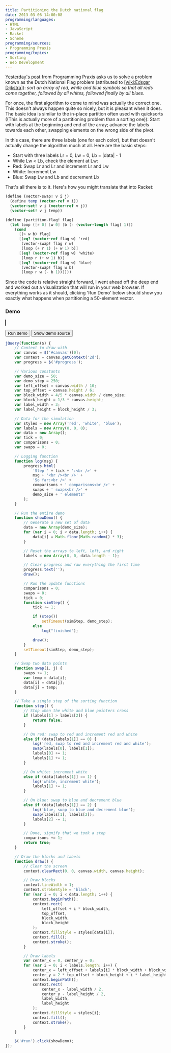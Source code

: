 ```yaml
---
title: Partitioning the Dutch national flag
date: 2013-03-06 14:00:08
programming/languages:
- HTML
- JavaScript
- Racket
- Scheme
programming/sources:
- Programming Praxis
programming/topics:
- Sorting
- Web Development
---
```

<a title="Dutch National Flag" href="http://programmingpraxis.com/2013/03/05/dutch-national-flag/">Yesterday's post</a> from Programming Praxis asks us to solve a problem known as the Dutch National Flag problem (attributed to [[wiki:Edsgar Dijkstra]]()): *sort an array of red, white and blue symbols so that all reds come together, followed by all whites, followed finally by all blues*.

<!--more-->

For once, the first algorithm to come to mind was actually the correct one. This doesn't always happen quite so nicely, but it is pleasant when it does. The basic idea is similar to the in-place partition often used with quicksorts ((This is actually more of a partitioning problem than a sorting one)): Start with labels at the beginning and end of the array; advance the labels towards each other, swapping elements on the wrong side of the pivot.

In this case, there are three labels (one for each color), but that doesn't actually change the algorithm much at all. Here are the basic steps:


* Start with three labels Lr = 0, Lw = 0, Lb = |data| - 1
* While Lw < Lb, check the element at Lw: 
* Red: Swap Lr and Lr and increment Lr and Lw
* White: Increment Lw
* Blue: Swap Lw and Lb and decrement Lb


That's all there is to it. Here's how you might translate that into Racket:

```scheme
(define (vector-swap! v i j)
  (define temp (vector-ref v i))
  (vector-set! v i (vector-ref v j))
  (vector-set! v j temp))

(define (partition-flag! flag)
  (let loop ([r 0] [w 0] [b (- (vector-length flag) 1)])
    (cond
      [(> w b) flag]
      [(eq? (vector-ref flag w) 'red)
       (vector-swap! flag r w)
       (loop (+ r 1) (+ w 1) b)]
      [(eq? (vector-ref flag w) 'white)
       (loop r (+ w 1) b)]
      [(eq? (vector-ref flag w) 'blue)
       (vector-swap! flag w b)
       (loop r w (- b 1))])))
```

Since the code is relative straight forward, I went ahead off the deep end and worked out a visualization that will run in your web browser. If everything works as it should, clicking 'Run Demo' below should show you exactly what happens when partitioning a 50-element vector.

<script type="text/javascript">
jQuery(function($) {
	// Context to draw with
	var canvas = $('#canvas')[0];
	var context = canvas.getContext('2d');
	var progress = $('#progress');

	// Various constants
	var demo_size = 50;
	var demo_step = 250;
	var left_offset = canvas.width / 10;
	var top_offset = canvas.height / 6;
	var block_width = 4/5 * canvas.width / demo_size;
	var block_height = 1/3 * canvas.height;
	var label_width = 3;
	var label_height = block_height / 3;

	// Data for the simulation
	var styles = new Array('red', 'white', 'blue');
	var labels = new Array(0, 0, 0);
	var data = new Array();
	var tick = 0;
	var comparisons = 0;
	var swaps = 0;

	// Logging function
	function log(msg) {
		progress.html(
			'Step ' + tick + ':<br />' +
			msg + '<br /><br />' +
			'So far:<br />' +
			comparisons + ' comparisons<br />' +
			swaps + ' swaps<br />' +
			demo_size + ' elements'
		);
	}

	// Run the entire demo
	function showDemo() {
		// Generate a new set of data
		data = new Array(demo_size);
		for (var i = 0; i < data.length; i++) {
			data[i] = Math.floor(Math.random() * 3);
		}

		// Reset the arrays to left, left, and right
		labels = new Array(0, 0, data.length - 1);

		// Clear progress and raw everything the first time
		progress.text('');
		draw();

		// Run the update functions
		comparisons = 0;
		swaps = 0;
		tick = 0;
		function simStep() {
			tick += 1;

			if (step())
				setTimeout(simStep, demo_step);
			else
				log("finished");

			draw();
		}
		setTimeout(simStep, demo_step);
	}

	// Swap two data points
	function swap(i, j) {
		swaps += 1;
		var temp = data[i];
		data[i] = data[j];
		data[j] = temp;
	}

	// Take a single step of the sorting function
	function step() {
		// Stop when the white and blue pointers cross
		if (labels[1] > labels[2]) {
			return false;
		}

		// On red: swap to red and increment red and white
		else if (data[labels[1]] == 0) {
			log('red, swap to red and increment red and white');
			swap(labels[0], labels[1]);
			labels[0] += 1;
			labels[1] += 1;
		}

		// On white: increment white
		else if (data[labels[1]] == 1) {
			log('white, increment white');
			labels[1] += 1;
		}

		// On blue: swap to blue and decrement blue
		else if (data[labels[1]] == 2) {
			log('blue, swap to blue and decrement blue');
			swap(labels[1], labels[2]);
			labels[2] -= 1;
		}

		// Done, signify that we took a step
		comparisons += 1;
		return true;
	}

	// Draw the blocks and labels
	function draw() {
		// Clear the screen
		context.clearRect(0, 0, canvas.width, canvas.height);

		// Draw blocks
		context.lineWidth = 1;
		context.strokeStyle = 'black';
		for (var i = 0; i < data.length; i++) {
			context.beginPath();
			context.rect(
				left_offset + i * block_width,
				top_offset,
				block_width,
				block_height
			);
			context.fillStyle = styles[data[i]];
			context.fill();
			context.stroke();
		}

		// Draw labels
		var center_x = 0, center_y = 0;
		for (var i = 0; i < labels.length; i++) {
			center_x = left_offset + labels[i] * block_width + block_width / 3;
			center_y = 2 * top_offset + block_height + i * label_height;
			context.beginPath();
			context.rect(
				center_x - label_width / 2,
				center_y - label_height / 2,
				label_width,
				label_height
			);
			context.fillStyle = styles[i];
			context.fill();
			context.stroke();
		}
	}

	$('#run').click(showDemo);

	$('#source').hide();
	$('#viewsource').click(function() {
		$('#progress').html('');
		$('#source').toggle();
	});
});
</script>

### Demo
<canvas id="canvas" width="400" height="100" style="border: 1px solid black;">

</canvas>

<button id="run" type="button">Run demo</button>
<button id="viewsource" type="button">Show demo source</button>







```javascript
jQuery(function($) {
	// Context to draw with
	var canvas = $('#canvas')[0];
	var context = canvas.getContext('2d');
	var progress = $('#progress');

	// Various constants
	var demo_size = 50;
	var demo_step = 250;
	var left_offset = canvas.width / 10;
	var top_offset = canvas.height / 6;
	var block_width = 4/5 * canvas.width / demo_size;
	var block_height = 1/3 * canvas.height;
	var label_width = 3;
	var label_height = block_height / 3;

	// Data for the simulation
	var styles = new Array('red', 'white', 'blue');
	var labels = new Array(0, 0, 0);
	var data = new Array();
	var tick = 0;
	var comparisons = 0;
	var swaps = 0;

	// Logging function
	function log(msg) {
		progress.html(
			'Step ' + tick + ':<br />' +
			msg + '<br /><br />' +
			'So far:<br />' +
			comparisons + ' comparisons<br />' +
			swaps + ' swaps<br />' +
			demo_size + ' elements'
		);
	}

	// Run the entire demo
	function showDemo() {
		// Generate a new set of data
		data = new Array(demo_size);
		for (var i = 0; i < data.length; i++) {
			data[i] = Math.floor(Math.random() * 3);
		}

		// Reset the arrays to left, left, and right
		labels = new Array(0, 0, data.length - 1);

		// Clear progress and raw everything the first time
		progress.text('');
		draw();

		// Run the update functions
		comparisons = 0;
		swaps = 0;
		tick = 0;
		function simStep() {
			tick += 1;

			if (step())
				setTimeout(simStep, demo_step);
			else
				log("finished");

			draw();
		}
		setTimeout(simStep, demo_step);
	}

	// Swap two data points
	function swap(i, j) {
		swaps += 1;
		var temp = data[i];
		data[i] = data[j];
		data[j] = temp;
	}

	// Take a single step of the sorting function
	function step() {
		// Stop when the white and blue pointers cross
		if (labels[1] > labels[2]) {
			return false;
		}

		// On red: swap to red and increment red and white
		else if (data[labels[1]] == 0) {
			log('red, swap to red and increment red and white');
			swap(labels[0], labels[1]);
			labels[0] += 1;
			labels[1] += 1;
		}

		// On white: increment white
		else if (data[labels[1]] == 1) {
			log('white, increment white');
			labels[1] += 1;
		}

		// On blue: swap to blue and decrement blue
		else if (data[labels[1]] == 2) {
			log('blue, swap to blue and decrement blue');
			swap(labels[1], labels[2]);
			labels[2] -= 1;
		}

		// Done, signify that we took a step
		comparisons += 1;
		return true;
	}

	// Draw the blocks and labels
	function draw() {
		// Clear the screen
		context.clearRect(0, 0, canvas.width, canvas.height);

		// Draw blocks
		context.lineWidth = 1;
		context.strokeStyle = 'black';
		for (var i = 0; i < data.length; i++) {
			context.beginPath();
			context.rect(
				left_offset + i * block_width,
				top_offset,
				block_width,
				block_height
			);
			context.fillStyle = styles[data[i]];
			context.fill();
			context.stroke();
		}

		// Draw labels
		var center_x = 0, center_y = 0;
		for (var i = 0; i < labels.length; i++) {
			center_x = left_offset + labels[i] * block_width + block_width / 3;
			center_y = 2 * top_offset + block_height + i * label_height;
			context.beginPath();
			context.rect(
				center_x - label_width / 2,
				center_y - label_height / 2,
				label_width,
				label_height
			);
			context.fillStyle = styles[i];
			context.fill();
			context.stroke();
		}
	}

	$('#run').click(showDemo);
});
```


